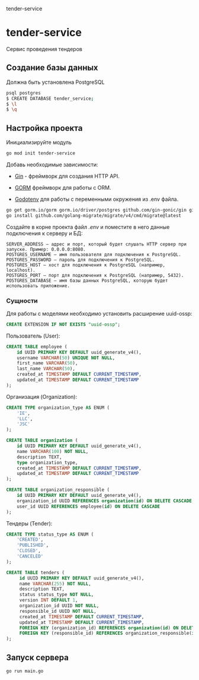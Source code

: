 tender-service

# tender-service

Сервис проведения тендеров

## Создание базы данных
Должна быть установлена PostgreSQL

```bash
psql postgres
$ CREATE DATABASE tender_service;
$ \l
$ \q
```

## Настройка проекта
Инициализируйте модуль

```bash
go mod init tender-service
```

Добавь необходимые зависимости:

- [Gin](https://gin-gonic.com/docs/) - фреймворк для создания HTTP API.

- [GORM](https://gorm.io/docs/) фреймворк для работы с ORM.

- [Godotenv](https://github.com/joho/godotenv) для работы с переменными окружения из .env файла.


```bash
go get gorm.io/gorm gorm.io/driver/postgres github.com/gin-gonic/gin github.com/joho/godotenv
go install github.com/golang-migrate/migrate/v4/cmd/migrate@latest
```

Создайте в корне проекта файл *.env* и поместите в него данные подключения к серверу и БД:

```
SERVER_ADDRESS — адрес и порт, который будет слушать HTTP сервер при запуске. Пример: 0.0.0.0:8080.
POSTGRES_USERNAME — имя пользователя для подключения к PostgreSQL.
POSTGRES_PASSWORD — пароль для подключения к PostgreSQL.
POSTGRES_HOST — хост для подключения к PostgreSQL (например, localhost).
POSTGRES_PORT — порт для подключения к PostgreSQL (например, 5432).
POSTGRES_DATABASE — имя базы данных PostgreSQL, которую будет использовать приложение.
```

### Сущности

Для работы с моделями необходимо установить расширение uuid-ossp:

```sql
CREATE EXTENSION IF NOT EXISTS "uuid-ossp";
```

Пользователь (User):

```sql
CREATE TABLE employee (
    id UUID PRIMARY KEY DEFAULT uuid_generate_v4(),
    username VARCHAR(50) UNIQUE NOT NULL,
    first_name VARCHAR(50),
    last_name VARCHAR(50),
    created_at TIMESTAMP DEFAULT CURRENT_TIMESTAMP,
    updated_at TIMESTAMP DEFAULT CURRENT_TIMESTAMP
);
```

Организация (Organization):

```sql
CREATE TYPE organization_type AS ENUM (
    'IE',
    'LLC',
    'JSC'
);

CREATE TABLE organization (
    id UUID PRIMARY KEY DEFAULT uuid_generate_v4(),
    name VARCHAR(100) NOT NULL,
    description TEXT,
    type organization_type,
    created_at TIMESTAMP DEFAULT CURRENT_TIMESTAMP,
    updated_at TIMESTAMP DEFAULT CURRENT_TIMESTAMP
);

CREATE TABLE organization_responsible (
    id UUID PRIMARY KEY DEFAULT uuid_generate_v4(),
    organization_id UUID REFERENCES organization(id) ON DELETE CASCADE,
    user_id UUID REFERENCES employee(id) ON DELETE CASCADE
);
```

Тендеры (Tender):

```sql
CREATE TYPE status_type AS ENUM (
    'CREATED',
    'PUBLISHED',
    'CLOSED', 
    'CANCELED'
);

CREATE TABLE tenders (
     id UUID PRIMARY KEY DEFAULT uuid_generate_v4(),
     name VARCHAR(255) NOT NULL,
     description TEXT,
     status status_type NOT NULL,
     version INT DEFAULT 1,
     organization_id UUID NOT NULL,
     responsible_id UUID NOT NULL,
     created_at TIMESTAMP DEFAULT CURRENT_TIMESTAMP,
     updated_at TIMESTAMP DEFAULT CURRENT_TIMESTAMP,
     FOREIGN KEY (organization_id) REFERENCES organization(id) ON DELETE CASCADE,
     FOREIGN KEY (responsible_id) REFERENCES organization_responsible(id) ON DELETE CASCADE
);
```
## Запуск сервера

```bash
go run main.go
```
